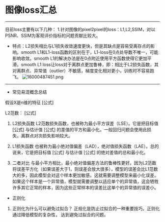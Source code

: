 # 图像loss汇总
***
目前loss主要有以下几种：
1.针对图像的pixel2pixel的loss：L1,L2,SSIM，对以PSNR、SSIM为客观评价指标的问题贡献比较大。
- 特点：L2损失相比与L1损失收敛速度更快，但是其缺点是容易受离存点的影响。smooth L1和L1-loss函数的区别在于，L1-loss在0点处导数不唯一，可能影响收敛。smooth L1的解决办法是在0点附近使用平方函数使得它更加平滑。smooth L1 loss让loss对于离群点更加鲁棒，即：相比于L2损失函数，其对离群点、异常值（outlier）不敏感，梯度变化相对更小，训练时不容易跑飞。
![16000487451.png](0)
***
- 常见易混概念总结

假设X是n维的特征 [公式]

L2范数： [公式]

1. L2损失函数
L2范数损失函数，也被称为最小平方误差（LSE）。它是把目标值 [公式] 与估计值 [公式] 的差值的平方和最小化。一般回归问题会使用此损失，离群点对次损失影响较大。

2. L1损失函数
也被称为最小绝对值偏差（LAD），绝对值损失函数（LAE）。总的说来，它是把目标值 [公式] 与估计值 [公式] 的绝对差值的总和最小化。

3. 二者对比
与最小平方相比，最小绝对值偏差方法的鲁棒性更好。因为L2范数将误差平方化（如果误差大于1，则误差会放大很多），模型的误差会比L1范数大的多，因此模型会对这个样本更加敏感，这就需要调整模型来最小化误差。如果这个样本是一个异常值，模型就需要调整以适应单个的异常值，这会牺牲许多其它正常的样本，因为这些正常样本的误差比这单个的异常值的误差小。

- 正则化
1. 正则化为什么可以避免过拟合？
正规化是防止过拟合的一种重要技巧。正则化通过降低模型的复杂性， 达到避免过拟合的问题。